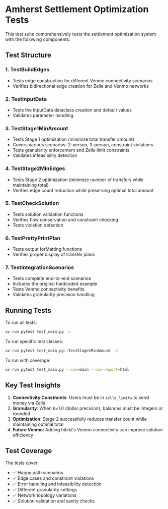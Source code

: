 # Amherst Settlement Optimization Tests

This test suite comprehensively tests the settlement optimization system with the following components:

## Test Structure

### 1. TestBuildEdges
- Tests edge construction for different Venmo connectivity scenarios
- Verifies bidirectional edge creation for Zelle and Venmo networks

### 2. TestInputData  
- Tests the InputData dataclass creation and default values
- Validates parameter handling

### 3. TestStage1MinAmount
- Tests Stage 1 optimization (minimize total transfer amount)
- Covers various scenarios: 2-person, 3-person, constraint violations
- Tests granularity enforcement and Zelle limit constraints
- Validates infeasibility detection

### 4. TestStage2MinEdges
- Tests Stage 2 optimization (minimize number of transfers while maintaining total)
- Verifies edge count reduction while preserving optimal total amount

### 5. TestCheckSolution
- Tests solution validation functions
- Verifies flow conservation and constraint checking
- Tests violation detection

### 6. TestPrettyPrintPlan
- Tests output forMatting functions
- Verifies proper display of transfer plans

### 7. TestIntegrationScenarios
- Tests complete end-to-end scenarios
- Includes the original hardcoded example
- Tests Venmo connectivity benefits
- Validates granularity precision handling

## Running Tests

To run all tests:
```bash
uv run pytest test_main.py -v
```

To run specific test classes:
```bash
uv run pytest test_main.py::TestStage1MinAmount -v
```

To run with coverage:
```bash
uv run pytest test_main.py --cov=main --cov-report=html
```

## Key Test Insights

1. **Connectivity Constraints**: Users must be in `zelle_limits` to send money via Zelle
2. **Granularity**: When k=1.0 (dollar precision), balances must be integers or rounded
3. **Optimization**: Stage 2 successfully reduces transfer count while maintaining optimal total
4. **Future Venmo**: Adding hibiki's Venmo connectivity can improve solution efficiency

## Test Coverage

The tests cover:
- ✅ Happy path scenarios
- ✅ Edge cases and constraint violations  
- ✅ Error handling and infeasibility detection
- ✅ Different granularity settings
- ✅ Network topology variations
- ✅ Solution validation and sanity checks